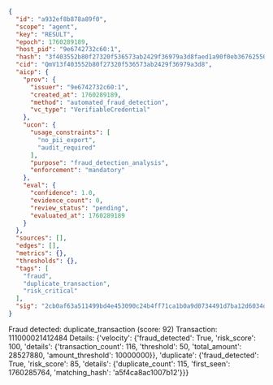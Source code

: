 ```json
{
  "id": "a932ef8b878a89f0",
  "scope": "agent",
  "key": "RESULT",
  "epoch": 1760289189,
  "host_pid": "9e6742732c60:1",
  "hash": "3f403552b80f27320f536573ab2429f36979a3d8faed1a90f0eb367625507153",
  "cid": "QmV13f403552b80f27320f536573ab2429f36979a3d8",
  "aicp": {
    "prov": {
      "issuer": "9e6742732c60:1",
      "created_at": 1760289189,
      "method": "automated_fraud_detection",
      "vc_type": "VerifiableCredential"
    },
    "ucon": {
      "usage_constraints": [
        "no_pii_export",
        "audit_required"
      ],
      "purpose": "fraud_detection_analysis",
      "enforcement": "mandatory"
    },
    "eval": {
      "confidence": 1.0,
      "evidence_count": 0,
      "review_status": "pending",
      "evaluated_at": 1760289189
    }
  },
  "sources": [],
  "edges": [],
  "metrics": {},
  "thresholds": {},
  "tags": [
    "fraud",
    "duplicate_transaction",
    "risk_critical"
  ],
  "sig": "2cb0af63a511499bd4e453090c24b4ff71ca1b0a9d0734491d7ba12d6034dc80"
}
```

Fraud detected: duplicate_transaction (score: 92)
Transaction: 111000021412484
Details: {'velocity': {'fraud_detected': True, 'risk_score': 100, 'details': {'transaction_count': 116, 'threshold': 50, 'total_amount': 28527880, 'amount_threshold': 10000000}}, 'duplicate': {'fraud_detected': True, 'risk_score': 85, 'details': {'duplicate_count': 115, 'first_seen': 1760285764, 'matching_hash': 'a5f4ca8ac1007b12'}}}